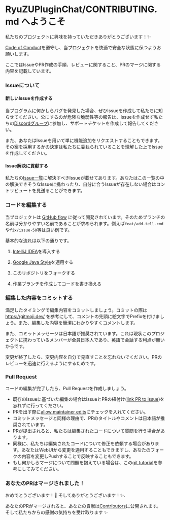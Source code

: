 # RyuZUPluginChat/CONTRIBUTING.md へようこそ

私たちのプロジェクトに興味を持っていただきありがとうございます！:sparkles:

[Code of Conduct](./CODE_OF_CONDUCT.md)を遵守し、当プロジェクトを快適で安全な状態に保つようお願いします。

ここではIssueやPR作成の手順、レビューに関すること、PRのマージに関する内容を記載しています。

### Issueについて

#### 新しいIssueを作成する

当プログラムに何かしらバグを発見した場合、ぜひIssueを作成して私たちに知らせてください。公にするのが危険な脆弱性等の報告は、Issueを作成せず私たちの[Discordグループ](https://discord.com/invite/azisaba)に参加し、サポートチケットを作成して報告してください。

また、あなたはIssueを用いて単に機能追加をリクエストすることもできます。その案を採用するかの決定は私たちに委ねられていることを理解した上でIssueを作成してください。

#### Issue解決に貢献する

私たちの[Issue一覧](https://github.com/AzisabaNetwork/RyuZUPluginChat/issues)に解決すべきIssueが載せてあります。あなたはこの一覧の中の解決できそうなIssueに携わったり、自分に合うIssueが存在しない場合はコントリビュートを見送ることができます。

### コードを編集する

当プロジェクトは [GitHub flow](https://docs.github.com/en/get-started/quickstart/github-flow) に従って開発されています。そのためブランチの名前は分かりやすい名前であることが求められます。例えば`feat/add-tell-cmd`や`fix/issue-50`等は良い例です。

基本的な流れは以下の通りです。

1. [IntelliJ IDEA](https://www.jetbrains.com/idea/download/)を導入する

2. [Google Java Style](https://google.github.io/styleguide/javaguide.html)を適用する

3. このリポジトリをフォークする

4. 作業ブランチを作成してコードを書き換える

### 編集した内容をコミットする

満足したタイミングで編集内容をコミットしましょう。コミットの際は https://gitmoji.dev/ を参考にして、コメントの先頭に絵文字でPrefixを付けましょう。また、編集した内容を簡潔にわかりやすくコメントします。

また、コミットメッセージは日本語が推奨されています。これは現状このプロジェクトに携わっているメンバーが全員日本人であり、英語で会話する利点が無いからです。

変更が終了したら、変更内容を自分で見直すことを忘れないでください。PRのレビューを迅速に行えるようにするためです。

### Pull Request

コードの編集が完了したら、Pull Requestを作成しましょう。
- 既存のIssueに基づいた編集の場合はIssueとPRの紐付け([link PR to issue](https://docs.github.com/en/issues/tracking-your-work-with-issues/linking-a-pull-request-to-an-issue))を忘れずに行ってください。
- PRを出す際に[allow maintainer edits](https://docs.github.com/en/github/collaborating-with-issues-and-pull-requests/allowing-changes-to-a-pull-request-branch-created-from-a-fork)にチェックを入れてください。
- コミットメッセージと同様の理由で、PRのタイトルやコメントは日本語が推奨されています。
- PRが提出されると、私たちは編集されたコードについて質問を行う場合があります。
- 同様に、私たちは編集されたコードについて修正を依頼する場合があります。あなたはWebUIから変更を適用することもできますし、あなたのフォークの内容を変更しPushすることで反映することもできます。
- もし何かしらマージについて問題を抱えている場合は、この[git tutorial](https://lab.github.com/githubtraining/managing-merge-conflicts)を参考にしてみてください。

### あなたのPRはマージされました！

おめでとうございます！:tada: そしてありがとうございます！:sparkles:. 

あなたのPRがマージされると、あなたの貢献は[Contributors](https://github.com/AzisabaNetwork/RyuZUPluginChat/graphs/contributors)に公開されます。そして私たちからの感謝の気持ちを受け取ります :sparkles:
